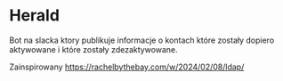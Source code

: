 # Herald

Bot na slacka ktory publikuje informacje o kontach które zostały dopiero aktywowane i które zostały zdezaktywowane.

Zainspirowany https://rachelbythebay.com/w/2024/02/08/ldap/
